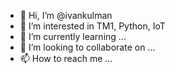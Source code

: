 - 👋 Hi, I’m @ivankulman
- 👀 I’m interested in TM1, Python, IoT
- 🌱 I’m currently learning ...
- 💞️ I’m looking to collaborate on ...
- 📫 How to reach me ...

<!---
ivankulman/ivankulman is a ✨ special ✨ repository because its `README.md` (this file) appears on your GitHub profile.
You can click the Preview link to take a look at your changes.
--->
